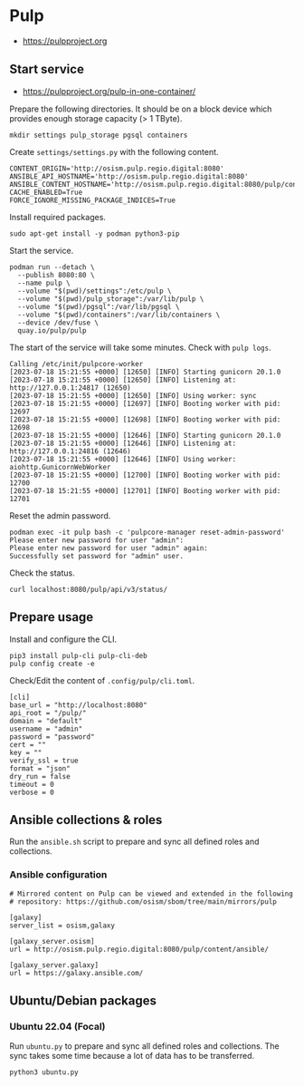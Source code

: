 # Pulp

* https://pulpproject.org

## Start service

* https://pulpproject.org/pulp-in-one-container/

Prepare the following directories. It should be on a block device which
provides enough storage capacity (> 1 TByte).

```
mkdir settings pulp_storage pgsql containers
```

Create ``settings/settings.py`` with the following content.

```
CONTENT_ORIGIN='http://osism.pulp.regio.digital:8080'
ANSIBLE_API_HOSTNAME='http://osism.pulp.regio.digital:8080'
ANSIBLE_CONTENT_HOSTNAME='http://osism.pulp.regio.digital:8080/pulp/content'
CACHE_ENABLED=True
FORCE_IGNORE_MISSING_PACKAGE_INDICES=True
```

Install required packages.

```
sudo apt-get install -y podman python3-pip
```

Start the service.

```
podman run --detach \
  --publish 8080:80 \
  --name pulp \
  --volume "$(pwd)/settings":/etc/pulp \
  --volume "$(pwd)/pulp_storage":/var/lib/pulp \
  --volume "$(pwd)/pgsql":/var/lib/pgsql \
  --volume "$(pwd)/containers":/var/lib/containers \
  --device /dev/fuse \
  quay.io/pulp/pulp
```

The start of the service will take some minutes. Check with ``pulp logs``.

```
Calling /etc/init/pulpcore-worker
[2023-07-18 15:21:55 +0000] [12650] [INFO] Starting gunicorn 20.1.0
[2023-07-18 15:21:55 +0000] [12650] [INFO] Listening at: http://127.0.0.1:24817 (12650)
[2023-07-18 15:21:55 +0000] [12650] [INFO] Using worker: sync
[2023-07-18 15:21:55 +0000] [12697] [INFO] Booting worker with pid: 12697
[2023-07-18 15:21:55 +0000] [12698] [INFO] Booting worker with pid: 12698
[2023-07-18 15:21:55 +0000] [12646] [INFO] Starting gunicorn 20.1.0
[2023-07-18 15:21:55 +0000] [12646] [INFO] Listening at: http://127.0.0.1:24816 (12646)
[2023-07-18 15:21:55 +0000] [12646] [INFO] Using worker: aiohttp.GunicornWebWorker
[2023-07-18 15:21:55 +0000] [12700] [INFO] Booting worker with pid: 12700
[2023-07-18 15:21:55 +0000] [12701] [INFO] Booting worker with pid: 12701
```

Reset the admin password.

```
podman exec -it pulp bash -c 'pulpcore-manager reset-admin-password'
Please enter new password for user "admin":
Please enter new password for user "admin" again:
Successfully set password for "admin" user.
```

Check the status.

```
curl localhost:8080/pulp/api/v3/status/
```

## Prepare usage

Install and configure the CLI.

```
pip3 install pulp-cli pulp-cli-deb
pulp config create -e
```

Check/Edit the content of ``.config/pulp/cli.toml``.

```
[cli]
base_url = "http://localhost:8080"
api_root = "/pulp/"
domain = "default"
username = "admin"
password = "password"
cert = ""
key = ""
verify_ssl = true
format = "json"
dry_run = false
timeout = 0
verbose = 0
```

## Ansible collections & roles

Run the ``ansible.sh`` script to prepare and sync all defined roles and
collections.

### Ansible configuration

```
# Mirrored content on Pulp can be viewed and extended in the following
# repository: https://github.com/osism/sbom/tree/main/mirrors/pulp

[galaxy]
server_list = osism,galaxy

[galaxy_server.osism]
url = http://osism.pulp.regio.digital:8080/pulp/content/ansible/

[galaxy_server.galaxy]
url = https://galaxy.ansible.com/
```

## Ubuntu/Debian packages

### Ubuntu 22.04 (Focal)

Run ``ubuntu.py`` to prepare and sync all defined roles and collections.
The sync takes some time because a lot of data has to be transferred.

```
python3 ubuntu.py
```
